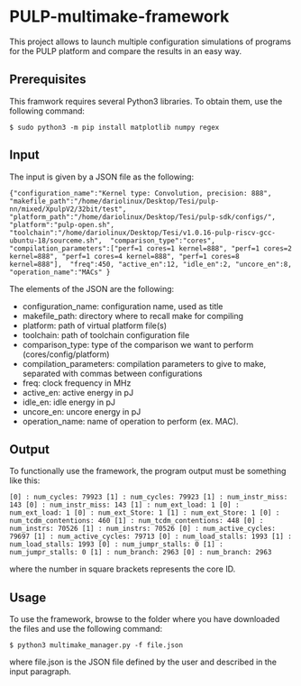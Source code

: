 # PULP-multimake-framework
This project allows to launch multiple configuration simulations of programs for the PULP platform and compare the results in an easy way.

## Prerequisites

This framwork requires several Python3 libraries.
To obtain them, use the following command:

`$ sudo python3 -m pip install matplotlib numpy regex`

## Input

The input is given by a JSON file as the following:

`{"configuration_name":"Kernel type: Convolution, precision: 888",
    "makefile_path":"/home/dariolinux/Desktop/Tesi/pulp-nn/mixed/XpulpV2/32bit/test",
    "platform_path":"/home/dariolinux/Desktop/Tesi/pulp-sdk/configs/", 
    "platform":"pulp-open.sh",
    "toolchain":"/home/dariolinux/Desktop/Tesi/v1.0.16-pulp-riscv-gcc-ubuntu-18/sourceme.sh", 
    "comparison_type":"cores",
    "compilation_parameters":["perf=1 cores=1 kernel=888", "perf=1 cores=2 kernel=888", "perf=1 cores=4 kernel=888", "perf=1 cores=8 kernel=888"], 
    "freq":450,
    "active_en":12,
    "idle_en":2,
    "uncore_en":8, 
    "operation_name":"MACs"
}`

The elements of the JSON are the following:

-	configuration_name: configuration name, used as title
-	makefile_path: directory where to recall make for compiling
-	platform: path of virtual platform file(s)
-	toolchain: path of toolchain configuration file
-	comparison_type: type of the comparison we want to perform (cores/config/platform)
-	compilation_parameters: compilation parameters to give to make, separated with commas between configurations
-	freq: clock frequency in MHz
-	active_en: active energy in pJ
-	idle_en: idle energy in pJ
-	uncore_en: uncore energy in pJ
-	operation_name: name of operation to perform (ex. MAC).

## Output

To functionally use the framework, the program output must be something like this:

`[0] : num_cycles: 79923
[1] : num_cycles: 79923
[1] : num_instr_miss: 143
[0] : num_instr_miss: 143
[1] : num_ext_load: 1
[0] : num_ext_load: 1
[0] : num_ext_Store: 1
[1] : num_ext_Store: 1
[0] : num_tcdm_contentions: 460
[1] : num_tcdm_contentions: 448
[0] : num_instrs: 70526
[1] : num_instrs: 70526
[0] : num_active_cycles: 79697
[1] : num_active_cycles: 79713
[0] : num_load_stalls: 1993
[1] : num_load_stalls: 1993
[0] : num_jumpr_stalls: 0
[1] : num_jumpr_stalls: 0
[1] : num_branch: 2963
[0] : num_branch: 2963`

where the number in square brackets represents the core ID.

## Usage

To use the framework, browse to the folder where you have downloaded the files and use the following command:

`$ python3 multimake_manager.py -f file.json`

where file.json is the JSON file defined by the user and described in the input paragraph.
